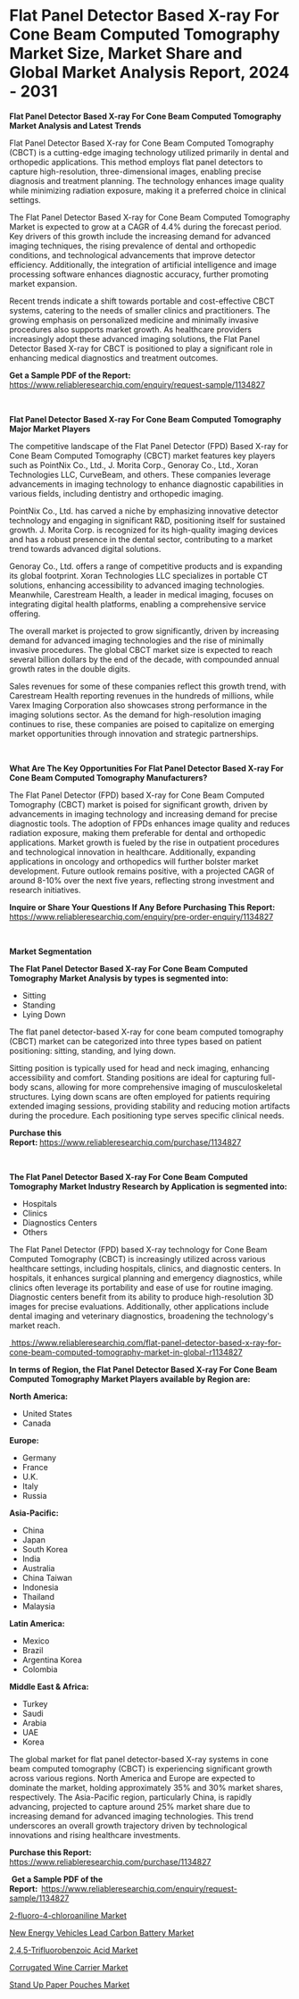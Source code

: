 <p><h1>Flat Panel Detector Based X-ray For Cone Beam Computed Tomography Market Size, Market Share and Global Market Analysis Report, 2024 - 2031</h1></p><p><strong>Flat Panel Detector Based X-ray For Cone Beam Computed Tomography Market Analysis and Latest Trends</strong></p>
<p><p>Flat Panel Detector Based X-ray for Cone Beam Computed Tomography (CBCT) is a cutting-edge imaging technology utilized primarily in dental and orthopedic applications. This method employs flat panel detectors to capture high-resolution, three-dimensional images, enabling precise diagnosis and treatment planning. The technology enhances image quality while minimizing radiation exposure, making it a preferred choice in clinical settings.</p><p>The Flat Panel Detector Based X-ray for Cone Beam Computed Tomography Market is expected to grow at a CAGR of 4.4% during the forecast period. Key drivers of this growth include the increasing demand for advanced imaging techniques, the rising prevalence of dental and orthopedic conditions, and technological advancements that improve detector efficiency. Additionally, the integration of artificial intelligence and image processing software enhances diagnostic accuracy, further promoting market expansion.</p><p>Recent trends indicate a shift towards portable and cost-effective CBCT systems, catering to the needs of smaller clinics and practitioners. The growing emphasis on personalized medicine and minimally invasive procedures also supports market growth. As healthcare providers increasingly adopt these advanced imaging solutions, the Flat Panel Detector Based X-ray for CBCT is positioned to play a significant role in enhancing medical diagnostics and treatment outcomes.</p></p>
<p><strong>Get a Sample PDF of the Report:&nbsp;</strong> <a href="https://www.reliableresearchiq.com/enquiry/request-sample/1134827?utm_campaign=104&utm_medium=2&utm_source=Github&utm_content=ia&utm_term=08102024&utm_id=flat-panel-detector-based-x-ray-for-cone-beam-computed-tomography">https://www.reliableresearchiq.com/enquiry/request-sample/1134827</a></p>
<p>&nbsp;</p>
<p><strong>Flat Panel Detector Based X-ray For Cone Beam Computed Tomography Major Market Players</strong></p>
<p><p>The competitive landscape of the Flat Panel Detector (FPD) Based X-ray for Cone Beam Computed Tomography (CBCT) market features key players such as PointNix Co., Ltd., J. Morita Corp., Genoray Co., Ltd., Xoran Technologies LLC, CurveBeam, and others. These companies leverage advancements in imaging technology to enhance diagnostic capabilities in various fields, including dentistry and orthopedic imaging.</p><p>PointNix Co., Ltd. has carved a niche by emphasizing innovative detector technology and engaging in significant R&D, positioning itself for sustained growth. J. Morita Corp. is recognized for its high-quality imaging devices and has a robust presence in the dental sector, contributing to a market trend towards advanced digital solutions. </p><p>Genoray Co., Ltd. offers a range of competitive products and is expanding its global footprint. Xoran Technologies LLC specializes in portable CT solutions, enhancing accessibility to advanced imaging technologies. Meanwhile, Carestream Health, a leader in medical imaging, focuses on integrating digital health platforms, enabling a comprehensive service offering.</p><p>The overall market is projected to grow significantly, driven by increasing demand for advanced imaging technologies and the rise of minimally invasive procedures. The global CBCT market size is expected to reach several billion dollars by the end of the decade, with compounded annual growth rates in the double digits.</p><p>Sales revenues for some of these companies reflect this growth trend, with Carestream Health reporting revenues in the hundreds of millions, while Varex Imaging Corporation also showcases strong performance in the imaging solutions sector. As the demand for high-resolution imaging continues to rise, these companies are poised to capitalize on emerging market opportunities through innovation and strategic partnerships.</p></p>
<p>&nbsp;</p>
<p><strong>What Are The Key Opportunities For Flat Panel Detector Based X-ray For Cone Beam Computed Tomography Manufacturers?</strong></p>
<p><p>The Flat Panel Detector (FPD) based X-ray for Cone Beam Computed Tomography (CBCT) market is poised for significant growth, driven by advancements in imaging technology and increasing demand for precise diagnostic tools. The adoption of FPDs enhances image quality and reduces radiation exposure, making them preferable for dental and orthopedic applications. Market growth is fueled by the rise in outpatient procedures and technological innovation in healthcare. Additionally, expanding applications in oncology and orthopedics will further bolster market development. Future outlook remains positive, with a projected CAGR of around 8-10% over the next five years, reflecting strong investment and research initiatives.</p></p>
<p><strong>Inquire or Share Your Questions If Any Before Purchasing This Report:</strong> <a href="https://www.reliableresearchiq.com/enquiry/pre-order-enquiry/1134827?utm_campaign=104&utm_medium=2&utm_source=Github&utm_content=ia&utm_term=08102024&utm_id=flat-panel-detector-based-x-ray-for-cone-beam-computed-tomography">https://www.reliableresearchiq.com/enquiry/pre-order-enquiry/1134827</a></p>
<p>&nbsp;</p>
<p><strong>Market Segmentation</strong></p>
<p><strong>The Flat Panel Detector Based X-ray For Cone Beam Computed Tomography Market Analysis by types is segmented into:</strong></p>
<p><ul><li>Sitting</li><li>Standing</li><li>Lying Down</li></ul></p>
<p><p>The flat panel detector-based X-ray for cone beam computed tomography (CBCT) market can be categorized into three types based on patient positioning: sitting, standing, and lying down. </p><p>Sitting position is typically used for head and neck imaging, enhancing accessibility and comfort. Standing positions are ideal for capturing full-body scans, allowing for more comprehensive imaging of musculoskeletal structures. Lying down scans are often employed for patients requiring extended imaging sessions, providing stability and reducing motion artifacts during the procedure. Each positioning type serves specific clinical needs.</p></p>
<p><strong>Purchase this Report:&nbsp;</strong><a href="https://www.reliableresearchiq.com/purchase/1134827?utm_campaign=104&utm_medium=2&utm_source=Github&utm_content=ia&utm_term=08102024&utm_id=flat-panel-detector-based-x-ray-for-cone-beam-computed-tomography">https://www.reliableresearchiq.com/purchase/1134827</a></p>
<p>&nbsp;</p>
<p><strong>The Flat Panel Detector Based X-ray For Cone Beam Computed Tomography Market Industry Research by Application is segmented into:</strong></p>
<p><ul><li>Hospitals</li><li>Clinics</li><li>Diagnostics Centers</li><li>Others</li></ul></p>
<p><p>The Flat Panel Detector (FPD) based X-ray technology for Cone Beam Computed Tomography (CBCT) is increasingly utilized across various healthcare settings, including hospitals, clinics, and diagnostic centers. In hospitals, it enhances surgical planning and emergency diagnostics, while clinics often leverage its portability and ease of use for routine imaging. Diagnostic centers benefit from its ability to produce high-resolution 3D images for precise evaluations. Additionally, other applications include dental imaging and veterinary diagnostics, broadening the technology's market reach.</p></p>
<p><a href="https://www.reliableresearchiq.com/flat-panel-detector-based-x-ray-for-cone-beam-computed-tomography-market-in-global-r1134827?utm_campaign=104&utm_medium=2&utm_source=Github&utm_content=ia&utm_term=08102024&utm_id=flat-panel-detector-based-x-ray-for-cone-beam-computed-tomography">&nbsp;https://www.reliableresearchiq.com/flat-panel-detector-based-x-ray-for-cone-beam-computed-tomography-market-in-global-r1134827</a></p>
<p><strong>In terms of Region, the Flat Panel Detector Based X-ray For Cone Beam Computed Tomography Market Players available by Region are:</strong></p>
<p>
    <p> <strong> North America: </strong>
        <ul>
            <li>United States</li>
            <li>Canada</li>
        </ul>
        </p> 
    <p> <strong> Europe: </strong>
        <ul>
            <li>Germany</li>
            <li>France</li>
            <li>U.K.</li>
            <li>Italy</li>
            <li>Russia</li>
        </ul>
        </p> 
    <p> <strong> Asia-Pacific: </strong>
        <ul>
            <li>China</li>
            <li>Japan</li>
            <li>South Korea</li>
            <li>India</li>
            <li>Australia</li>
            <li>China Taiwan</li>
            <li>Indonesia</li>
            <li>Thailand</li>
            <li>Malaysia</li>
        </ul>
        </p> 
    <p> <strong> Latin America: </strong>
        <ul>
            <li>Mexico</li>
            <li>Brazil</li>
            <li>Argentina Korea</li>
            <li>Colombia</li>
        </ul>
        </p> 
    <p> <strong> Middle East & Africa: </strong>
        <ul>
            <li>Turkey</li>
            <li>Saudi</li>
            <li>Arabia</li>
            <li>UAE</li>
            <li>Korea</li>
        </ul>
    </p>
    </p>
<p><p>The global market for flat panel detector-based X-ray systems in cone beam computed tomography (CBCT) is experiencing significant growth across various regions. North America and Europe are expected to dominate the market, holding approximately 35% and 30% market shares, respectively. The Asia-Pacific region, particularly China, is rapidly advancing, projected to capture around 25% market share due to increasing demand for advanced imaging technologies. This trend underscores an overall growth trajectory driven by technological innovations and rising healthcare investments.</p></p>
<p><strong>Purchase this Report: </strong><a href="https://www.reliableresearchiq.com/purchase/1134827?utm_campaign=104&utm_medium=2&utm_source=Github&utm_content=ia&utm_term=08102024&utm_id=flat-panel-detector-based-x-ray-for-cone-beam-computed-tomography">https://www.reliableresearchiq.com/purchase/1134827</a></p>
<p>&nbsp;<strong>Get a Sample PDF of the Report:&nbsp;&nbsp;</strong><a href="https://www.reliableresearchiq.com/enquiry/request-sample/1134827?utm_campaign=104&utm_medium=2&utm_source=Github&utm_content=ia&utm_term=08102024&utm_id=flat-panel-detector-based-x-ray-for-cone-beam-computed-tomography">https://www.reliableresearchiq.com/enquiry/request-sample/1134827</a></p>
<p><strong></strong></p>
<p><p><a href="https://github.com/darientvns/Market-Research-Report-List-1/blob/main/2-fluoro-4-chloroaniline-market.md?utm_campaign=104&utm_medium=2&utm_source=Github&utm_content=ia&utm_term=08102024&utm_id=flat-panel-detector-based-x-ray-for-cone-beam-computed-tomography">2-fluoro-4-chloroaniline Market</a></p><p><a href="https://issuu.com/reportprime-2/docs/new-energy-vehicles-lead-carbon-bat_a7420ccbcb8e6e?utm_campaign=104&utm_medium=2&utm_source=Github&utm_content=ia&utm_term=08102024&utm_id=flat-panel-detector-based-x-ray-for-cone-beam-computed-tomography">New Energy Vehicles Lead Carbon Battery Market</a></p><p><a href="https://github.com/MelgarBasny/Market-Research-Report-List-1/blob/main/245-trifluorobenzoic-acid-market.md?utm_campaign=104&utm_medium=2&utm_source=Github&utm_content=ia&utm_term=08102024&utm_id=flat-panel-detector-based-x-ray-for-cone-beam-computed-tomography">2,4,5-Trifluorobenzoic Acid Market</a></p><p><a href="https://www.linkedin.com/pulse/emerging-opportunities-challenges-global-corrugated-wine-carrier-eyy8f?utm_campaign=104&utm_medium=2&utm_source=Github&utm_content=ia&utm_term=08102024&utm_id=flat-panel-detector-based-x-ray-for-cone-beam-computed-tomography">Corrugated Wine Carrier Market</a></p><p><a href="https://www.linkedin.com/pulse/influencing-factors-stand-up-paper-pouches-market-insights-growth-hhhnf?utm_campaign=104&utm_medium=2&utm_source=Github&utm_content=ia&utm_term=08102024&utm_id=flat-panel-detector-based-x-ray-for-cone-beam-computed-tomography">Stand Up Paper Pouches Market</a></p></p>